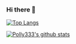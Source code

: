 ### Hi there 👋

[![Top Langs](https://github-readme-stats.vercel.app/api/top-langs/?username=Polly333&layout=compact&theme=solarized-light)](https://github.com/anuraghazra/github-readme-stats)

[![Polly333's github stats](https://github-readme-stats.vercel.app/api?username=Polly333&show_icons=true&theme=solarized-light)](https://github.com/anuraghazra/github-readme-stats)

<!--
**Polly333/Polly333** is a ✨ _special_ ✨ repository because its `README.md` (this file) appears on your GitHub profile.

Here are some ideas to get you started:

- 🔭 I’m currently working on ...
- 🌱 I’m currently learning ...
- 👯 I’m looking to collaborate on ...
- 🤔 I’m looking for help with ...
- 💬 Ask me about ...
- 📫 How to reach me: ...
- 😄 Pronouns: ...
- ⚡ Fun fact: ...
-->
